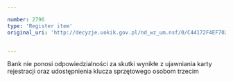 ```yaml
---

number: 2796
type: 'Register item'
original_uri: 'http://decyzje.uokik.gov.pl/nd_wz_um.nsf/0/C44172F4EF702627C1257989004958D4?OpenDocument'


---
```


Bank nie ponosi odpowiedzialności za skutki wynikłe z ujawniania karty rejestracji oraz udostępnienia klucza sprzętowego osobom trzecim
